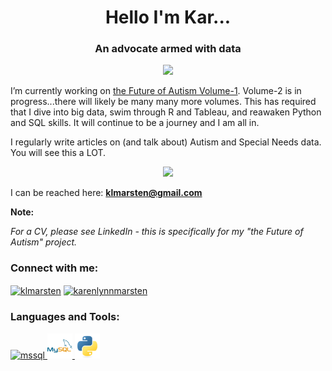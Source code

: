 <h1 align="center">Hello I'm Kar...</h1>
<h3 align="center">An advocate armed with data</h3>

<p align="center">
  <img src="https://github.com/KarMarsten/KarMarsten/assets/161634208/f9b2f963-c8dd-49fc-a3b3-533806458f8a">
</p>


I’m currently working on [the Future of Autism Volume-1](https://www.kaggle.com/code/karenlynnmarsten/the-future-of-autism-volume-1). Volume-2 is in progress...there will likely be many many more volumes.  This has required that I dive into big data, swim through R and Tableau, and reawaken Python and SQL skills.  It will continue to be a journey and I am all in.

I regularly write articles on (and talk about) Autism and Special Needs data.  You will see this a LOT.

<p align="center">
  <img src="https://github.com/KarMarsten/KarMarsten/assets/161634208/d2b99b7c-faee-4bf5-a525-d4a859a3babd">
</p>


I can be reached here: **klmarsten@gmail.com**

**Note:** </p>
*For a CV, please see LinkedIn - this is specifically for my "the Future of Autism" project.*

<h3 align="left">Connect with me:</h3>
<p align="left">
<a href="https://linkedin.com/in/klmarsten" target="blank"><img align="center" src="https://raw.githubusercontent.com/rahuldkjain/github-profile-readme-generator/master/src/images/icons/Social/linked-in-alt.svg" alt="klmarsten" height="30" width="40" /></a>
<a href="https://kaggle.com/karenlynnmarsten" target="blank"><img align="center" src="https://raw.githubusercontent.com/rahuldkjain/github-profile-readme-generator/master/src/images/icons/Social/kaggle.svg" alt="karenlynnmarsten" height="30" width="40" /></a>
</p>

<h3 align="left">Languages and Tools:</h3>
<p align="left"> <a href="https://www.microsoft.com/en-us/sql-server" target="_blank" rel="noreferrer"> <img src="https://www.svgrepo.com/show/303229/microsoft-sql-server-logo.svg" alt="mssql" width="40" height="40"/> </a> <a href="https://www.mysql.com/" target="_blank" rel="noreferrer"> <img src="https://raw.githubusercontent.com/devicons/devicon/master/icons/mysql/mysql-original-wordmark.svg" alt="mysql" width="40" height="40"/> </a> <a href="https://www.python.org" target="_blank" rel="noreferrer"> <img src="https://raw.githubusercontent.com/devicons/devicon/master/icons/python/python-original.svg" alt="python" width="40" height="40"/> </a> </p>


<!---
KarMarsten/KarMarsten is a ✨ special ✨ repository because its `README.md` (this file) appears on your GitHub profile.
You can click the Preview link to take a look at your changes.
--->
